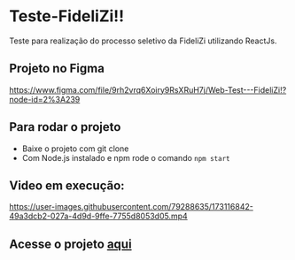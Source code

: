 # Teste-FideliZi!!
Teste para realização do processo seletivo da FideliZi utilizando ReactJs.

## Projeto no Figma
https://www.figma.com/file/9rh2vrq6Xoiry9RsXRuH7j/Web-Test---FideliZi!?node-id=2%3A239

## Para rodar o projeto
 - Baixe o projeto com git clone 
 - Com Node.js instalado e npm rode o comando `npm start`
 
## Video em execução:
https://user-images.githubusercontent.com/79288635/173116842-49a3dcb2-027a-4d9d-9ffe-7755d8053d05.mp4

## Acesse o projeto <a href="https://teste-fidelizi.netlify.app/">aqui</a>

